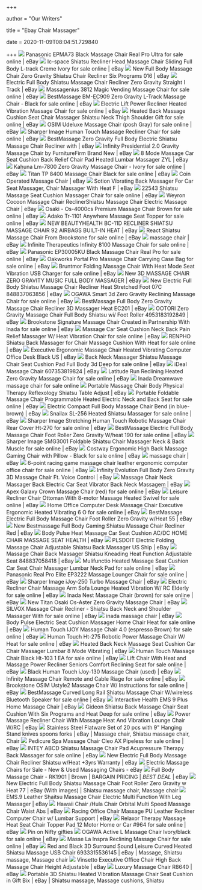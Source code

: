 +++
        
author = "Our Writers"
        
title = "Ebay Chair Massager"
        
date = 2020-11-09T08:04:51.729840
        
+++
[ ![](https://i.ebayimg.com/images/g/0KQAAOSw3Sdd700w/s-l640.jpg)](https://i.ebayimg.com/images/g/0KQAAOSw3Sdd700w/s-l640.jpg) Panasonic EPMA73 Black Massage Chair Real Pro Ultra for sale online | eBay
[ ![](https://i.ebayimg.com/images/g/wFQAAOSw~HBaHkUX/s-l640.jpg)](https://i.ebayimg.com/images/g/wFQAAOSw~HBaHkUX/s-l640.jpg) Ic-space Shiatsu Recliner Head Massage Chair Sliding Full Body L-track  Creme Ivory for sale online | eBay
[ ![](https://i.ebayimg.com/images/g/IgYAAOSwdGtcsahU/s-l300.jpg)](https://i.ebayimg.com/images/g/IgYAAOSwdGtcsahU/s-l300.jpg) New Full Body Massage Chair Zero Gravity Shiatsu Chair Recliner Six  Programs 016 | eBay
[ ![](https://i.ebayimg.com/images/g/pUsAAOSwXY5ZP4E7/s-l300.jpg)](https://i.ebayimg.com/images/g/pUsAAOSwXY5ZP4E7/s-l300.jpg) Electric Full Body Shiatsu Massage Chair Recliner Zero Gravity Straight I  Track | eBay
[ ![](https://i.ebayimg.com/images/g/e6sAAOSwPCVX~A18/s-l640.jpg)](https://i.ebayimg.com/images/g/e6sAAOSwPCVX~A18/s-l640.jpg) Massagenius 3812 Magic Vending Massage Chair for sale online | eBay
[ ![](https://i.ebayimg.com/images/g/xBwAAOSwQZFeTf8Y/s-l500.jpg)](https://i.ebayimg.com/images/g/xBwAAOSwQZFeTf8Y/s-l500.jpg) BestMassage BM-EC909 Zero Gravity L-Track Massage Chair - Black for sale  online | eBay
[ ![](https://i.ebayimg.com/images/g/XVcAAOSwby5e7HT5/s-l640.jpg)](https://i.ebayimg.com/images/g/XVcAAOSwby5e7HT5/s-l640.jpg) Electric Lift Power Recliner Heated Vibration Massage Chair for sale online  | eBay
[ ![](https://i.ebayimg.com/images/g/9twAAOSwUZhbPto8/s-l640.jpg)](https://i.ebayimg.com/images/g/9twAAOSwUZhbPto8/s-l640.jpg) Heated Back Massage Cushion Seat Chair Massager Shiatsu Neck Thigh Shoulder  Gift for sale online | eBay
[ ![](https://i.ebayimg.com/images/g/2F8AAOSwvxBeiQQ4/s-l640.jpg)](https://i.ebayimg.com/images/g/2F8AAOSwvxBeiQQ4/s-l640.jpg) OSIM Udeluxe Massage Chair (posh Gray) for sale online | eBay
[ ![](https://i.ebayimg.com/images/g/us8AAOSwiDFYQ8Ff/s-l640.jpg)](https://i.ebayimg.com/images/g/us8AAOSwiDFYQ8Ff/s-l640.jpg) Sharper Image Human Touch Massage Recliner Chair for sale online | eBay
[ ![](http://gm-images.amiventures.net/AMI2/B00YGKYJGG_L1.jpg)](http://gm-images.amiventures.net/AMI2/B00YGKYJGG_L1.jpg) BestMassage Zero Gravity Full Body Electric Shiatsu Massage Chair Recliner  with | eBay
[ ![](https://i.ebayimg.com/images/g/GlwAAOSwx2VZgkgR/s-l300.jpg)](https://i.ebayimg.com/images/g/GlwAAOSwx2VZgkgR/s-l300.jpg) Infinity Presidential 2.0 Gravity Massage Chair by FurnitureFirm Brand New  | eBay
[ ![](https://i.ebayimg.com/images/g/oKcAAOSw14hcthno/s-l300.jpg)](https://i.ebayimg.com/images/g/oKcAAOSw14hcthno/s-l300.jpg) 8 Mode Massage Car Seat Cushion Back Relief Chair Pad Heated Lumbar Massager  ZYL | eBay
[ ![](https://i.ebayimg.com/images/g/Y84AAOSwBPxchLbz/s-l640.jpg)](https://i.ebayimg.com/images/g/Y84AAOSwBPxchLbz/s-l640.jpg) Kahuna Lm-7800 Zero Gravity Massage Chair - Ivory for sale online | eBay
[ ![](https://i.ebayimg.com/images/g/mtEAAOSw~flcCkzW/s-l640.jpg)](https://i.ebayimg.com/images/g/mtEAAOSw~flcCkzW/s-l640.jpg) Titan TP 8400 Massage Chair Black for sale online | eBay
[ ![](https://i.ebayimg.com/images/g/c80AAOSw-9hcr4xv/s-l300.jpg)](https://i.ebayimg.com/images/g/c80AAOSw-9hcr4xv/s-l300.jpg) Coin Operated Massage Chair | eBay
[ ![](https://i.ebayimg.com/images/g/tOUAAOSwApRd7LRV/s-l300.jpg)](https://i.ebayimg.com/images/g/tOUAAOSwApRd7LRV/s-l300.jpg) Sotion Vibrating Back Massager For Car Seat Massager, Chair Massager With  Heat F | eBay
[ ![](https://i.ebayimg.com/images/g/4ywAAOSw3t5fD~pE/s-l640.jpg)](https://i.ebayimg.com/images/g/4ywAAOSw3t5fD~pE/s-l640.jpg) 22543 Shiatsu Massage Seat Cushion Massager Chair for sale online | eBay
[ ![](https://i.ebayimg.com/images/g/6zAAAOSwE3tdC4pJ/s-l300.png)](https://i.ebayimg.com/images/g/6zAAAOSwE3tdC4pJ/s-l300.png) Weyron Cocoon Massage Chair ReclinerShiatsu Massage Chair Electric Massage  Chair | eBay
[ ![](https://i.ebayimg.com/images/g/9BIAAOSw65FXuU4O/s-l640.jpg)](https://i.ebayimg.com/images/g/9BIAAOSw65FXuU4O/s-l640.jpg) Osaki - Os-4000cs Premium Massage Chair Brown for sale online | eBay
[ ![](https://i.ebayimg.com/images/g/9BkAAOSwU21fS8Qx/s-l640.jpg)](https://i.ebayimg.com/images/g/9BkAAOSwU21fS8Qx/s-l640.jpg) Adako Tr-1101 Anywhere Massage Seat Topper for sale online | eBay
[ ![](https://i.ebayimg.com/images/g/lOAAAOxyQ45Q9oRR/s-l300.jpg)](https://i.ebayimg.com/images/g/lOAAAOxyQ45Q9oRR/s-l300.jpg) NEW BEAUTYHEALTH BC-11D RECLINER SHIATSU MASSAGE CHAIR 92 AIRBAGS BUILT-IN  HEAT | eBay
[ ![](https://i.ebayimg.com/images/g/YE8AAOSwTrxfQyRR/s-l640.jpg)](https://i.ebayimg.com/images/g/YE8AAOSwTrxfQyRR/s-l640.jpg) React Shiatsu Massage Chair From Brookstone for sale online | eBay
[ ![](https://i.ebayimg.com/images/g/jpkAAOSwm11eFNsD/s-l300.jpg)](https://i.ebayimg.com/images/g/jpkAAOSwm11eFNsD/s-l300.jpg) massage chair | eBay
[ ![](https://i.ebayimg.com/images/g/mYYAAMXQLk1REW6h/s-l640.jpg)](https://i.ebayimg.com/images/g/mYYAAMXQLk1REW6h/s-l640.jpg) Infinite Therapeutics Infinity 8100 Massage Chair for sale online | eBay
[ ![](https://i.ebayimg.com/images/g/9RQAAOSw4wVeb8Rt/s-l1600.jpg)](https://i.ebayimg.com/images/g/9RQAAOSw4wVeb8Rt/s-l1600.jpg) Panasonic EP30005KU Black Massage Chair Real Pro for sale online | eBay
[ ![](https://i.ebayimg.com/images/g/juMAAOSw6N9ebHqx/s-l1600.jpg)](https://i.ebayimg.com/images/g/juMAAOSw6N9ebHqx/s-l1600.jpg) Oakworks Portal Pro Massage Chair Carrying Case Bag for sale online | eBay
[ ![](https://i.ebayimg.com/images/g/CLIAAOSwFN9eTQ22/s-l640.jpg)](https://i.ebayimg.com/images/g/CLIAAOSwFN9eTQ22/s-l640.jpg) Bruntmor Folding Massage Chair With Heat Mode Seat Vibration USB Charger  for sale online | eBay
[ ![](https://i.ebayimg.com/images/g/4WkAAMXQVERS9cT5/s-l300.jpg)](https://i.ebayimg.com/images/g/4WkAAMXQVERS9cT5/s-l300.jpg) New 3D MASSAGE CHAIR ZERO GRAVITY MUSIC FULL BODY MASSAGER | eBay
[ ![](https://i.ebayimg.com/images/g/8hQAAOSwIbFc~cUj/s-l300.jpg)](https://i.ebayimg.com/images/g/8hQAAOSwIbFc~cUj/s-l300.jpg) New Electric Full Body Shiatsu Massage Chair Recliner Heat Stretched Foot  07C 848837063856 | eBay
[ ![](https://i.ebayimg.com/images/g/w6sAAOSwx2dYG-MT/s-l640.jpg)](https://i.ebayimg.com/images/g/w6sAAOSwx2dYG-MT/s-l640.jpg) OGAWA Smart 3d Zero Gravity Reclining Massage Chair for sale online | eBay
[ ![](https://i.ebayimg.com/images/g/t50AAOSwj9lZqkwX/s-l300.jpg)](https://i.ebayimg.com/images/g/t50AAOSwj9lZqkwX/s-l300.jpg) BestMassage Full Body Zero Gravity Massage Chair Recliner 3D Massager Heat  EC201 | eBay
[ ![](https://i.ebayimg.com/images/g/8iUAAOSwvGxefc2D/s-l300.png)](https://i.ebayimg.com/images/g/8iUAAOSwvGxefc2D/s-l300.png) OOTORI Zero Gravity Massage Chair Full Body Shiatsu wi/ Foot Roller  4953183192849 | eBay
[ ![](https://i.ebayimg.com/images/g/4hEAAOSwTFBfYQbc/s-l640.jpg)](https://i.ebayimg.com/images/g/4hEAAOSwTFBfYQbc/s-l640.jpg) Brookstone Signature Massage Chair Created in Partnership With Inada for  sale online | eBay
[ ![](https://i.ebayimg.com/images/g/akwAAOSwtb1fIneQ/s-l640.jpg)](https://i.ebayimg.com/images/g/akwAAOSwtb1fIneQ/s-l640.jpg) Massage Car Seat Cushion Neck Back Pain Relief Massager W/ Heat Vibration  Chair for sale online | eBay
[ ![](https://i.ebayimg.com/images/g/4IwAAOSwPLNe78p2/s-l640.jpg)](https://i.ebayimg.com/images/g/4IwAAOSwPLNe78p2/s-l640.jpg) RENPHO Shiatsu Back Massager for Chair Massage Cushion With Heat for sale  online | eBay
[ ![](https://i.ebayimg.com/images/g/G-kAAOSwep1d5N4f/s-l300.jpg)](https://i.ebayimg.com/images/g/G-kAAOSwep1d5N4f/s-l300.jpg) Executive Ergonomic Massage Chair Heated Vibrating Computer Office Desk  Black US | eBay
[ ![](https://i.ebayimg.com/images/g/ev8AAOSwz7BfMP4q/s-l640.jpg)](https://i.ebayimg.com/images/g/ev8AAOSwz7BfMP4q/s-l640.jpg) Back Neck Massager Shiatsu Massage Chair Seat Cushion Pad Full Body 3d Deep  for sale online | eBay
[ ![](https://i.ebayimg.com/images/g/m7AAAOSwoWpdcT7H/s-l300.jpg)](https://i.ebayimg.com/images/g/m7AAAOSwoWpdcT7H/s-l300.jpg) iDeal Massage Chair 607353819824 | eBay
[ ![](https://i.ebayimg.com/images/g/RtAAAOSwrkRe-~Bm/s-l640.jpg)](https://i.ebayimg.com/images/g/RtAAAOSwrkRe-~Bm/s-l640.jpg) Latitude Run Reclining Heated Zero Gravity Massage Chair for sale online |  eBay
[ ![](https://i.ebayimg.com/images/g/8NAAAOSwyNtdPLgN/s-l1600.jpg)](https://i.ebayimg.com/images/g/8NAAAOSwyNtdPLgN/s-l1600.jpg) Inada Dreamwave massage chair for sale online
[ ![](https://i.ebayimg.com/images/g/JkcAAOSwNq9eT3Mn/s-l400.jpg)](https://i.ebayimg.com/images/g/JkcAAOSwNq9eT3Mn/s-l400.jpg) Portable Massage Chair Body Physical Therapy Reflexology Shiatsu Table  Adjust | eBay
[ ![](https://i.ebayimg.com/images/g/mFYAAOSwSI5baKPM/s-l640.jpg)](https://i.ebayimg.com/images/g/mFYAAOSwSI5baKPM/s-l640.jpg) Portable Foldable Massage Chair Programmable Heated Electric Neck and Back  Seat for sale online | eBay
[ ![](https://i.ebayimg.com/images/g/fr4AAOSwfttdud6n/s-l300.jpg)](https://i.ebayimg.com/images/g/fr4AAOSwfttdud6n/s-l300.jpg) Electric Compact Full Body Massage Chair Bend (in blue-brown) | eBay
[ ![](https://i.ebayimg.com/images/g/7DgAAOSw2rheTlKJ/s-l500.jpg)](https://i.ebayimg.com/images/g/7DgAAOSw2rheTlKJ/s-l500.jpg) Snailax SL-256 Heated Shiatsu Massager for sale online | eBay
[ ![](https://i.ebayimg.com/images/g/QrEAAOSwQApd9Z8A/s-l640.jpg)](https://i.ebayimg.com/images/g/QrEAAOSwQApd9Z8A/s-l640.jpg) Sharper Image Stretching Human Touch Robotic Massage Chair Rear Cover  Ht-270 for sale online | eBay
[ ![](https://i.ebayimg.com/images/g/dt0AAOSwwHFZoMC5/s-l640.jpg)](https://i.ebayimg.com/images/g/dt0AAOSwwHFZoMC5/s-l640.jpg) BestMassage Electric Full Body Massage Chair Foot Roller Zero Gravity  W/heat 190 for sale online | eBay
[ ![](https://i.ebayimg.com/images/g/ygUAAOSwRKRfdKYN/s-l640.jpg)](https://i.ebayimg.com/images/g/ygUAAOSwRKRfdKYN/s-l640.jpg) Sharper Image SMG3001 Foldable Shiatsu Chair Massager Neck & Back Muscle  for sale online | eBay
[ ![](https://i.ebayimg.com/images/g/imMAAOSw6Nxfhumm/s-l640.jpg)](https://i.ebayimg.com/images/g/imMAAOSw6Nxfhumm/s-l640.jpg) Costway Ergonomic High Back Massage Gaming Chair with Pillow - Black for  sale online | eBay
[ ![](https://i.ebayimg.com/images/g/TS8AAOSwgtpe53CG/s-l300.jpg)](https://i.ebayimg.com/images/g/TS8AAOSwgtpe53CG/s-l300.jpg) massage chair | eBay
[ ![](https://i.ebayimg.com/images/g/tZUAAOSwcm5fR4xo/s-l640.jpg)](https://i.ebayimg.com/images/g/tZUAAOSwcm5fR4xo/s-l640.jpg) 6-point racing game massage chair leather ergonomic computer office chair  for sale online | eBay
[ ![](https://i.ebayimg.com/images/g/O7MAAOSwqaRfKaxQ/s-l300.jpg)](https://i.ebayimg.com/images/g/O7MAAOSwqaRfKaxQ/s-l300.jpg) Infinity Evolution Full Body Zero Gravity 3D Massage Chair Ft. Voice  Control | eBay
[ ![](https://i.ebayimg.com/images/g/vVwAAOSwGx1fHmzY/s-l300.jpg)](https://i.ebayimg.com/images/g/vVwAAOSwGx1fHmzY/s-l300.jpg) Massage Chair Neck Massager Back Electric Car Seat Vibrator Back Neck  Massagem | eBay
[ ![](https://i.ebayimg.com/images/g/H60AAOSwcDZZg1d5/s-l640.jpg)](https://i.ebayimg.com/images/g/H60AAOSwcDZZg1d5/s-l640.jpg) Apex Galaxy Crown Massage Chair (red) for sale online | eBay
[ ![](https://i.ebayimg.com/images/g/bYcAAOSwBXleJ-XM/s-l640.jpg)](https://i.ebayimg.com/images/g/bYcAAOSwBXleJ-XM/s-l640.jpg) Leisure Recliner Chair Ottoman With 8-motor Massage Heated Swivel for sale  online | eBay
[ ![](https://i.ebayimg.com/images/g/ivIAAOSwMl5fbUmT/s-l640.jpg)](https://i.ebayimg.com/images/g/ivIAAOSwMl5fbUmT/s-l640.jpg) Home Office Computer Desk Massage Chair Executive Ergonomic Heated  Vibrating 6 O for sale online | eBay
[ ![](https://i.ebayimg.com/images/g/QdYAAOSwTM5Y3b19/s-l300.jpg)](https://i.ebayimg.com/images/g/QdYAAOSwTM5Y3b19/s-l300.jpg) BestMassage Electric Full Body Massage Chair Foot Roller Zero Gravity  w/Heat 55 | eBay
[ ![](https://i.ebayimg.com/images/g/arYAAOSwK95fFhF0/s-l300.png)](https://i.ebayimg.com/images/g/arYAAOSwK95fFhF0/s-l300.png) New Bestmassage Full Body Gaming Shiatsu Massage Chair Recliner Red | eBay
[ ![](https://i.ebayimg.com/images/g/OPYAAOSw-itXvc5H/s-l300.jpg)](https://i.ebayimg.com/images/g/OPYAAOSw-itXvc5H/s-l300.jpg) Body Pulse Heat Massage Car Seat Cushion AC/DC HOME CHAIR MASSAGE SEAT  HEALTH | eBay
[ ![](https://i.ebayimg.com/images/g/EI8AAOSwxrJeWG-I/s-l300.jpg)](https://i.ebayimg.com/images/g/EI8AAOSwxrJeWG-I/s-l300.jpg) PLSDOIT Electric Folding Massage Chair Adjustable Shiatsu Back Massager US  Ship | eBay
[ ![](https://i.ebayimg.com/images/g/VzMAAOSwGD1cPTQT/s-l300.jpg)](https://i.ebayimg.com/images/g/VzMAAOSwGD1cPTQT/s-l300.jpg) Massage Chair Back Massager Shiatsu Kneading Heat Function Adjustable Seat  848837058418 | eBay
[ ![](https://i.ebayimg.com/images/g/jqgAAOSwMVZe6slT/s-l640.jpg)](https://i.ebayimg.com/images/g/jqgAAOSwMVZe6slT/s-l640.jpg) Mulifunctio Heated Massage Seat Cushion Car Seat Chair Massager Lumbar Neck  Pad for sale online | eBay
[ ![](https://i.ebayimg.com/images/g/WrQAAOSwnd5ffMqF/s-l640.jpg)](https://i.ebayimg.com/images/g/WrQAAOSwnd5ffMqF/s-l640.jpg) Panasonic Real Pro Elite EP3222 Massage Lounger Chair for sale online | eBay
[ ![](https://i.ebayimg.com/images/g/rTsAAOSw3nJfh1R9/s-l300.jpg)](https://i.ebayimg.com/images/g/rTsAAOSw3nJfh1R9/s-l300.jpg) Sharper Image iJoy-250 Turbo Massage Chair | eBay
[ ![](https://i.ebayimg.com/images/g/sFIAAOSw~cRe3u-f/s-l400.jpg)](https://i.ebayimg.com/images/g/sFIAAOSw~cRe3u-f/s-l400.jpg) Electric Recliner Chair Massage Arm Sofa Lounge Heated Vibration W/ RC  Elderly for sale online | eBay
[ ![](https://i.ebayimg.com/images/g/PwMAAOSwq6Nc9Ves/s-l640.jpg)](https://i.ebayimg.com/images/g/PwMAAOSwq6Nc9Ves/s-l640.jpg) Inada Nest Massage Chair (brown) for sale online | eBay
[ ![](https://i.ebayimg.com/images/g/EWEAAOSwxBldZWJW/s-l300.jpg)](https://i.ebayimg.com/images/g/EWEAAOSwxBldZWJW/s-l300.jpg) New Titan Osaki Os-Aster Zero Gravity Massage Chair | eBay
[ ![](https://i.ebayimg.com/images/g/jbwAAOSwO9les9gW/s-l640.jpg)](https://i.ebayimg.com/images/g/jbwAAOSwO9les9gW/s-l640.jpg) SILVOX Massage Chair Recliner - Shiatsu Back Neck and Shoulder Massager  With for sale online | eBay
[ ![](https://i.ebayimg.com/images/g/ESMAAOSwpWJe8zFO/s-l300.jpg)](https://i.ebayimg.com/images/g/ESMAAOSwpWJe8zFO/s-l300.jpg) inada massage chair | eBay
[ ![](https://i.ebayimg.com/images/g/CAoAAOSweyxfMpL2/s-l640.jpg)](https://i.ebayimg.com/images/g/CAoAAOSweyxfMpL2/s-l640.jpg) Body Pulse Electric Seat Cushion Massager Home Chair Heat for sale online |  eBay
[ ![](https://i.ebayimg.com/images/g/D-QAAOSwLr1cUUZO/s-l640.jpg)](https://i.ebayimg.com/images/g/D-QAAOSwLr1cUUZO/s-l640.jpg) Human Touch IJOY Massage Chair 4.0 (espresso Brown) for sale online | eBay
[ ![](https://i.ebayimg.com/images/g/1mAAAOSwsYpaDVAR/s-l640.jpg)](https://i.ebayimg.com/images/g/1mAAAOSwsYpaDVAR/s-l640.jpg) Human Touch Ht-275 Robotic Power Massage Chair W/ Heat for sale online |  eBay
[ ![](https://i.ebayimg.com/images/g/RqwAAOSwDdNfGkOR/s-l300.jpg)](https://i.ebayimg.com/images/g/RqwAAOSwDdNfGkOR/s-l300.jpg) Heated Back Neck Massage Seat Cushion Car Chair Massager Lumbar 8 Mode  Vibrating | eBay
[ ![](https://i.ebayimg.com/images/g/Ro4AAOxyItRTd9n2/s-l640.jpg)](https://i.ebayimg.com/images/g/Ro4AAOxyItRTd9n2/s-l640.jpg) Human Touch Massage Chair Black Ht-103 1 EA for sale online | eBay
[ ![](https://i.ebayimg.com/images/g/9eYAAOSwkkRffyC~/s-l640.jpg)](https://i.ebayimg.com/images/g/9eYAAOSwkkRffyC~/s-l640.jpg) Lift Chair With Heat and Massage Power Recliner Seniors Comfort Reclining  Seat for sale online | eBay
[ ![](https://i.ebayimg.com/images/g/BnsAAOSwREZfBLp8/s-l300.jpg)](https://i.ebayimg.com/images/g/BnsAAOSwREZfBLp8/s-l300.jpg) Black Human Touch iJoy-130 Massage Chair (used) | eBay
[ ![](https://i.ebayimg.com/00/s/MTYwMFgxNjAw/z/eTAAAOSwoZle7EBr/$_57.JPG?set_id=880000500F)](https://i.ebayimg.com/00/s/MTYwMFgxNjAw/z/eTAAAOSwoZle7EBr/$_57.JPG?set_id=880000500F) Infinity Massage Chair Remote and Cable Riage for sale online | eBay
[ ![](https://i.ebayimg.com/images/g/zr8AAOSw1PNejjTU/s-l640.jpg)](https://i.ebayimg.com/images/g/zr8AAOSw1PNejjTU/s-l640.jpg) Brookstone OSIM Ustyle2 Massage Chair W/ Instructions for sale online | eBay
[ ![](https://i.ebayimg.com/images/g/F94AAOSwgHZYCras/s-l640.jpg)](https://i.ebayimg.com/images/g/F94AAOSwgHZYCras/s-l640.jpg) BestMassage Curved Long Rail Shiatsu Massage Chair W/wireless Bluetooth  Speaker for sale online | eBay
[ ![](https://i.ebayimg.com/images/g/GxcAAOSwu4xeyx85/s-l300.jpg)](https://i.ebayimg.com/images/g/GxcAAOSwu4xeyx85/s-l300.jpg) Interactive Health EMS 9 Plus Home Massage Chair | eBay
[ ![](https://i.ebayimg.com/images/g/UvUAAOSwsKFfFS3g/s-l640.jpg)](https://i.ebayimg.com/images/g/UvUAAOSwsKFfFS3g/s-l640.jpg) Gideon Shiatsu Back Massage Chair Seat Cushion With Six Programs and Heat  Deep for sale online | eBay
[ ![](https://i.ebayimg.com/images/g/-ZAAAOSwoZJdtpsw/s-l300.jpg)](https://i.ebayimg.com/images/g/-ZAAAOSwoZJdtpsw/s-l300.jpg) Power Massage Recliner Chair With Massage Heat And Vibration Lounge Chair  W/RC | eBay
[ ![](https://i.pinimg.com/originals/bd/96/22/bd9622550b1109f9dfbd4f56488bf0e5.jpg)](https://i.pinimg.com/originals/bd/96/22/bd9622550b1109f9dfbd4f56488bf0e5.jpg) Stainless Steel Flatware Set of 20 pcs with 9" Hanging Stand knives spoons  forks | eBay | Massage chair, Shiatsu massage chair, Chair
[ ![](https://i.ebayimg.com/images/g/TI4AAOSwDwtUoacl/s-l640.jpg)](https://i.ebayimg.com/images/g/TI4AAOSwDwtUoacl/s-l640.jpg) Pedicure Spa Massage Chair Cleo AX Pipeless for sale online | eBay
[ ![](https://i.ebayimg.com/images/g/HkYAAOSwZzNfnjq3/s-l640.jpg)](https://i.ebayimg.com/images/g/HkYAAOSwZzNfnjq3/s-l640.jpg) INTEY ABCD Shiatsu Massage Chair Pad Acupressure Therapy Back Massager for  sale online | eBay
[ ![](https://i.ebayimg.com/images/g/KPEAAOSwQZVb6MhO/s-l300.jpg)](https://i.ebayimg.com/images/g/KPEAAOSwQZVb6MhO/s-l300.jpg) New Electric Full Body Massage Chair Recliner Shiatsu w/Heat +3yrs Warranty  | eBay
[ ![](https://i.ebayimg.com/thumbs/images/g/H3kAAOSwW-Nc4651/s-l225.jpg)](https://i.ebayimg.com/thumbs/images/g/H3kAAOSwW-Nc4651/s-l225.jpg) Electric Massage Chairs for Sale - New & Used Massaging Chairs - eBay
[ ![](https://i.ebayimg.com/images/g/evIAAOSwyEJe8obu/s-l300.jpg)](https://i.ebayimg.com/images/g/evIAAOSwyEJe8obu/s-l300.jpg) Full Body Massage Chair - RK1901 | Brown | BARGAIN PRICING | *BEST DEAL* |  eBay
[ ![](https://i.pinimg.com/474x/41/6c/37/416c3731ccdbf48cd579c6c68fed1ef4--shiatsu-massage-chair-home-living.jpg)](https://i.pinimg.com/474x/41/6c/37/416c3731ccdbf48cd579c6c68fed1ef4--shiatsu-massage-chair-home-living.jpg) New Electric Full Body Shiatsu Massage Chair Foot Roller Zero Gravity w  Heat 77 | eBay (With images) | Shiatsu massage chair, Massage chair
[ ![](https://i.ebayimg.com/images/g/SIkAAOSw9PZcqVce/s-l300.jpg)](https://i.ebayimg.com/images/g/SIkAAOSw9PZcqVce/s-l300.jpg) EMS.9 Leather Shaitsu Massage Chair Electric Multi Function With Leg  Massager | eBay
[ ![](https://i.ebayimg.com/images/g/vu4AAOSw8HBZFzPU/s-l300.jpg)](https://i.ebayimg.com/images/g/vu4AAOSw8HBZFzPU/s-l300.jpg) Hawaii Chair /Hula Chair Orbital Multi Speed Massage Chair Waist Abs | eBay
[ ![](https://i.ebayimg.com/images/g/0xkAAOSwyC1ePlkq/s-l300.jpg)](https://i.ebayimg.com/images/g/0xkAAOSwyC1ePlkq/s-l300.jpg) Racing Office Chair Massage PU Leather Recliner Computer Chair w/ Lumbar  Support | eBay
[ ![](https://i.ebayimg.com/images/g/rJwAAOSw7ple6Omf/s-l640.jpg)](https://i.ebayimg.com/images/g/rJwAAOSw7ple6Omf/s-l640.jpg) Relaxor Therapy Massage Heat Seat Chair Topper Pad 12 Motor Home or Car  #964 for sale online | eBay
[ ![](https://i.pinimg.com/originals/cb/e9/0f/cbe90fa1985b3cf45a1f7ecda3d4f021.jpg)](https://i.pinimg.com/originals/cb/e9/0f/cbe90fa1985b3cf45a1f7ecda3d4f021.jpg) Pin on Nifty gifties
[ ![](https://i.ebayimg.com/images/g/3HYAAOSwqfZadK-z/s-l640.jpg)](https://i.ebayimg.com/images/g/3HYAAOSwqfZadK-z/s-l640.jpg) OGAWA Active L Massage Chair Ivory/black for sale online | eBay
[ ![](https://i.ebayimg.com/images/g/tEgAAOSwO-9elSxl/s-l640.jpg)](https://i.ebayimg.com/images/g/tEgAAOSwO-9elSxl/s-l640.jpg) Masse La Inspra Reclining Massage Chair for sale online | eBay
[ ![](https://i.pinimg.com/originals/c2/2b/f7/c22bf76c33420ac56b19e03c299416cd.png)](https://i.pinimg.com/originals/c2/2b/f7/c22bf76c33420ac56b19e03c299416cd.png) Red and Black 3D Surround Sound Leisure Curved Heated Shiatsu Massage USB  Chair 6933315536145 | eBay | Massage, Shiatsu massage, Massage chair
[ ![](https://i.ebayimg.com/images/g/utEAAOSwbNte4xhU/s-l300.jpg)](https://i.ebayimg.com/images/g/utEAAOSwbNte4xhU/s-l300.jpg) Vinsetto Executive Office Chair High Back Massage Chair Height Adjustable |  eBay
[ ![](https://i.ebayimg.com/images/g/pQkAAOSwgyZcCYvL/s-l300.jpg)](https://i.ebayimg.com/images/g/pQkAAOSwgyZcCYvL/s-l300.jpg) Luxury Massage Chair R8640 | eBay
[ ![](https://i.pinimg.com/originals/b8/b0/e9/b8b0e9df25687e20cb2b37d08c6e2315.png)](https://i.pinimg.com/originals/b8/b0/e9/b8b0e9df25687e20cb2b37d08c6e2315.png) Portable 3D Shiatsu Heated Vibration Massage Chair Seat Cushion in Gift Bix  | eBay | Shiatsu massage, Massage cushions, Shiatsu
